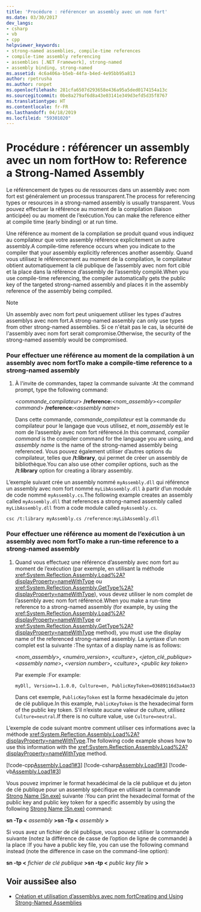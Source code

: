```yaml
---
title: 'Procédure : référencer un assembly avec un nom fort'
ms.date: 03/30/2017
dev_langs:
- csharp
- vb
- cpp
helpviewer_keywords:
- strong-named assemblies, compile-time references
- compile-time assembly referencing
- assemblies [.NET Framework], strong-named
- assembly binding, strong-named
ms.assetid: 4c6a406a-b5eb-44fa-b4ed-4e95bb95a813
author: rpetrusha
ms.author: ronpet
ms.openlocfilehash: 281cfa6507d293658e436a95a5ded0174154a13c
ms.sourcegitcommit: 0be8a279af6d8a43e03141e349d3efd5d35f8767
ms.translationtype: HT
ms.contentlocale: fr-FR
ms.lasthandoff: 04/18/2019
ms.locfileid: "59301020"
---
```

# <a name="how-to-reference-a-strong-named-assembly"></a><span data-ttu-id="2dce8-102">Procédure : référencer un assembly avec un nom fort</span><span class="sxs-lookup"><span data-stu-id="2dce8-102">How to: Reference a Strong-Named Assembly</span></span>
<span data-ttu-id="2dce8-103">Le référencement de types ou de ressources dans un assembly avec nom fort est généralement un processus transparent.</span><span class="sxs-lookup"><span data-stu-id="2dce8-103">The process for referencing types or resources in a strong-named assembly is usually transparent.</span></span> <span data-ttu-id="2dce8-104">Vous pouvez effectuer la référence au moment de la compilation (liaison anticipée) ou au moment de l’exécution.</span><span class="sxs-lookup"><span data-stu-id="2dce8-104">You can make the reference either at compile time (early binding) or at run time.</span></span>  
  
 <span data-ttu-id="2dce8-105">Une référence au moment de la compilation se produit quand vous indiquez au compilateur que votre assembly référence explicitement un autre assembly.</span><span class="sxs-lookup"><span data-stu-id="2dce8-105">A compile-time reference occurs when you indicate to the compiler that your assembly explicitly references another assembly.</span></span> <span data-ttu-id="2dce8-106">Quand vous utilisez le référencement au moment de la compilation, le compilateur obtient automatiquement la clé publique de l’assembly avec nom fort ciblé et la place dans la référence d’assembly de l’assembly compilé.</span><span class="sxs-lookup"><span data-stu-id="2dce8-106">When you use compile-time referencing, the compiler automatically gets the public key of the targeted strong-named assembly and places it in the assembly reference of the assembly being compiled.</span></span>  
  
> [!NOTE]
>  <span data-ttu-id="2dce8-107">Un assembly avec nom fort peut uniquement utiliser les types d'autres assemblys avec nom fort.</span><span class="sxs-lookup"><span data-stu-id="2dce8-107">A strong-named assembly can only use types from other strong-named assemblies.</span></span> <span data-ttu-id="2dce8-108">Si ce n'était pas le cas, la sécurité de l'assembly avec nom fort serait compromise.</span><span class="sxs-lookup"><span data-stu-id="2dce8-108">Otherwise, the security of the strong-named assembly would be compromised.</span></span>  
  
### <a name="to-make-a-compile-time-reference-to-a-strong-named-assembly"></a><span data-ttu-id="2dce8-109">Pour effectuer une référence au moment de la compilation à un assembly avec nom fort</span><span class="sxs-lookup"><span data-stu-id="2dce8-109">To make a compile-time reference to a strong-named assembly</span></span>  
  
1. <span data-ttu-id="2dce8-110">À l'invite de commandes, tapez la commande suivante :</span><span class="sxs-lookup"><span data-stu-id="2dce8-110">At the command prompt, type the following command:</span></span>  
  
     <span data-ttu-id="2dce8-111">\<*commande_compilateur*> **/reference:**\<*nom_assembly*></span><span class="sxs-lookup"><span data-stu-id="2dce8-111">\<*compiler command*> **/reference:**\<*assembly name*></span></span>  
  
     <span data-ttu-id="2dce8-112">Dans cette commande, *commande_compilateur* est la commande du compilateur pour le langage que vous utilisez, et *nom_assembly* est le nom de l’assembly avec nom fort référencé.</span><span class="sxs-lookup"><span data-stu-id="2dce8-112">In this command, *compiler command* is the compiler command for the language you are using, and *assembly name* is the name of the strong-named assembly being referenced.</span></span> <span data-ttu-id="2dce8-113">Vous pouvez également utiliser d’autres options du compilateur, telles que **/t:library**, qui permet de créer un assembly de bibliothèque.</span><span class="sxs-lookup"><span data-stu-id="2dce8-113">You can also use other compiler options, such as the **/t:library** option for creating a library assembly.</span></span>  
  
 <span data-ttu-id="2dce8-114">L’exemple suivant crée un assembly nommé `myAssembly.dll` qui référence un assembly avec nom fort nommé `myLibAssembly.dll` à partir d’un module de code nommé `myAssembly.cs`.</span><span class="sxs-lookup"><span data-stu-id="2dce8-114">The following example creates an assembly called `myAssembly.dll` that references a strong-named assembly called `myLibAssembly.dll` from a code module called `myAssembly.cs`.</span></span>  
  
```  
csc /t:library myAssembly.cs /reference:myLibAssembly.dll  
```  
  
### <a name="to-make-a-run-time-reference-to-a-strong-named-assembly"></a><span data-ttu-id="2dce8-115">Pour effectuer une référence au moment de l’exécution à un assembly avec nom fort</span><span class="sxs-lookup"><span data-stu-id="2dce8-115">To make a run-time reference to a strong-named assembly</span></span>  
  
1. <span data-ttu-id="2dce8-116">Quand vous effectuez une référence d’assembly avec nom fort au moment de l’exécution (par exemple, en utilisant la méthode <xref:System.Reflection.Assembly.Load%2A?displayProperty=nameWithType> ou <xref:System.Reflection.Assembly.GetType%2A?displayProperty=nameWithType>), vous devez utiliser le nom complet de l’assembly avec nom fort référencé.</span><span class="sxs-lookup"><span data-stu-id="2dce8-116">When you make a run-time reference to a strong-named assembly (for example, by using the <xref:System.Reflection.Assembly.Load%2A?displayProperty=nameWithType> or <xref:System.Reflection.Assembly.GetType%2A?displayProperty=nameWithType> method), you must use the display name of the referenced strong-named assembly.</span></span> <span data-ttu-id="2dce8-117">La syntaxe d’un nom complet est la suivante :</span><span class="sxs-lookup"><span data-stu-id="2dce8-117">The syntax of a display name is as follows:</span></span>  
  
     <span data-ttu-id="2dce8-118">\<*nom_assembly*>**,** \<*numéro_version*>**,** \<*culture*>**,** \<*jeton_clé_publique*></span><span class="sxs-lookup"><span data-stu-id="2dce8-118">\<*assembly name*>**,** \<*version number*>**,** \<*culture*>**,** \<*public key token*></span></span>  
  
     <span data-ttu-id="2dce8-119">Par exemple :</span><span class="sxs-lookup"><span data-stu-id="2dce8-119">For example:</span></span>  
  
    ```  
    myDll, Version=1.1.0.0, Culture=en, PublicKeyToken=03689116d3a4ae33   
    ```  
  
     <span data-ttu-id="2dce8-120">Dans cet exemple, `PublicKeyToken` est la forme hexadécimale du jeton de clé publique.</span><span class="sxs-lookup"><span data-stu-id="2dce8-120">In this example, `PublicKeyToken` is the hexadecimal form of the public key token.</span></span> <span data-ttu-id="2dce8-121">S’il n’existe aucune valeur de culture, utilisez `Culture=neutral`.</span><span class="sxs-lookup"><span data-stu-id="2dce8-121">If there is no culture value, use `Culture=neutral`.</span></span>  
  
 <span data-ttu-id="2dce8-122">L’exemple de code suivant montre comment utiliser ces informations avec la méthode <xref:System.Reflection.Assembly.Load%2A?displayProperty=nameWithType>.</span><span class="sxs-lookup"><span data-stu-id="2dce8-122">The following code example shows how to use this information with the <xref:System.Reflection.Assembly.Load%2A?displayProperty=nameWithType> method.</span></span>  
  
 [!code-cpp[Assembly.Load1#3](../../../samples/snippets/cpp/VS_Snippets_CLR/Assembly.Load1/CPP/load2.cpp#3)]
 [!code-csharp[Assembly.Load1#3](../../../samples/snippets/csharp/VS_Snippets_CLR/Assembly.Load1/CS/load2.cs#3)]
 [!code-vb[Assembly.Load1#3](../../../samples/snippets/visualbasic/VS_Snippets_CLR/Assembly.Load1/VB/load2.vb#3)]  
  
 <span data-ttu-id="2dce8-123">Vous pouvez imprimer le format hexadécimal de la clé publique et du jeton de clé publique pour un assembly spécifique en utilisant la commande [Strong Name (Sn.exe)](../../../docs/framework/tools/sn-exe-strong-name-tool.md) suivante :</span><span class="sxs-lookup"><span data-stu-id="2dce8-123">You can print the hexadecimal format of the public key and public key token for a specific assembly by using the following [Strong Name (Sn.exe)](../../../docs/framework/tools/sn-exe-strong-name-tool.md) command:</span></span>  
  
 <span data-ttu-id="2dce8-124">**sn -Tp \<** *assembly* **>**</span><span class="sxs-lookup"><span data-stu-id="2dce8-124">**sn -Tp \<** *assembly* **>**</span></span>  
  
 <span data-ttu-id="2dce8-125">Si vous avez un fichier de clé publique, vous pouvez utiliser la commande suivante (notez la différence de casse de l’option de ligne de commande) à la place :</span><span class="sxs-lookup"><span data-stu-id="2dce8-125">If you have a public key file, you can use the following command instead (note the difference in case on the command-line option):</span></span>  
  
 <span data-ttu-id="2dce8-126">**sn -tp \<** *fichier de clé publique* **>**</span><span class="sxs-lookup"><span data-stu-id="2dce8-126">**sn -tp \<** *public key file* **>**</span></span>  
  
## <a name="see-also"></a><span data-ttu-id="2dce8-127">Voir aussi</span><span class="sxs-lookup"><span data-stu-id="2dce8-127">See also</span></span>

- [<span data-ttu-id="2dce8-128">Création et utilisation d’assemblys avec nom fort</span><span class="sxs-lookup"><span data-stu-id="2dce8-128">Creating and Using Strong-Named Assemblies</span></span>](../../../docs/framework/app-domains/create-and-use-strong-named-assemblies.md)
